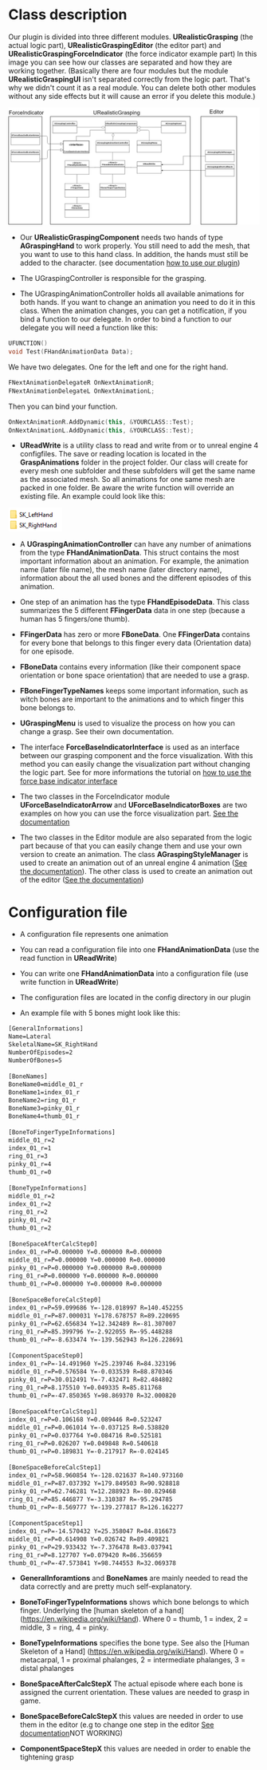# Class description

Our plugin is divided into three different modules. **URealisticGrasping** (the actual logic part), **URealisticGraspingEditor** (the editor part) and **URealisticGraspingForceIndicator** (the force indicator example part)
In this image you can see how our classes are separated and how they are working together. (Basically there are four modules but the module **URealisticGraspingUI** isn't separated correctly from the logic part. 
That's why we didn't count it as a real module. You can delete both other modules without any side effects but it will cause an error if you delete this module.)

![](./Img/Classdiagramm.png)

* Our **URealisticGraspingComponent** needs two hands of type **AGraspingHand** to work properly. You still need to add the mesh, that you want to use to this hand class. In addition, the hands must still be added to the character.
(see documentation [how to use our plugin](tutorialChar_Bind.md))

* The UGraspingController is responsible for the grasping.

* The UGraspingAnimationController holds all available animations for both hands. If you want to change an animation you need to do it in this class. When the animation changes, you can get a notification, if you bind a function
to our delegate. In order to bind a function to our delegate you will need a function like this:

```cpp
UFUNCTION()
void Test(FHandAnimationData Data);
```

We have two delegates. One for the left and one for the right hand.

```cpp
FNextAnimationDelegateR OnNextAnimationR;
FNextAnimationDelegateL OnNextAnimationL;
```

Then you can bind your function.

```cpp
OnNextAnimationR.AddDynamic(this, &YOURCLASS::Test);
OnNextAnimationL.AddDynamic(this, &YOURCLASS::Test);
```

* **UReadWrite** is a utility class to read and write from or to unreal engine 4 configfiles. The save or reading location is located in the **GraspAnimations** folder in the project folder. Our class will create for every mesh one subfolder and these
subfolders will get the same name as the associated mesh. So all animations for one same mesh are packed in one folder. Be aware the write function will override an existing file. An example could look like this:

![](./Img/Folder.PNG)

* A **UGraspingAnimationController** can have any number of animations from the type **FHandAnimationData**. This struct contains the most important information about an animation. For example, the animation name (later file name),
the mesh name (later directory name), information about the all used bones and the different episodes of this animation.

* One step of an animation has the type **FHandEpisodeData**. This class summarizes the 5 different **FFingerData** data in one step (because a human has 5 fingers/one thumb).

* **FFingerData** has zero or more **FBoneData**. One **FFingerData** contains for every bone that belongs to this finger every data (Orientation data) for one episode.

* **FBoneData** contains every information (like their component space orientation or bone space orientation) that are needed to use a grasp.

* **FBoneFingerTypeNames** keeps some important information, such as witch bones are important to the animations and to which finger this bone belongs to.

* **UGraspingMenu** is used to visualize the process on how you can change a grasp. See their own documentation.

* The interface **ForceBaseIndicatorInterface** is used as an interface between our grasping component and the force visualization. With this method you can easily change the visualization part without changing
the logic part. See for more informations the tutorial on [how to use the force base indicator interface](DokuForceIndicator.md)

* The two classes in the ForceIndicator module **UForceBaseIndicatorArrow** and **UForceBaseIndicatorBoxes** are two examples on how you can use the force visualization part. [See the documentation](DokuForceIndicator.md)

* The two classes in the Editor module are also separated from the logic part because of that you can easily change them and use your own version to create an animation. The class **AGraspingStyleManager** is used to
create an animation out of an unreal engine 4 animation ([See the documentation](CreateNewAnimations.md)). The other class is used to create an animation out of the editor ([See the documentation](CreateNewAnimationsWithEditor.md))

# Configuration file

* A configuration file represents one animation
* You can read a configuration file into one **FHandAnimationData** (use the read function in **UReadWrite**)
* You can write one **FHandAnimationData** into a configuration file (use write function in **UReadWrite**)
* The configuration files are located in the config directory in our plugin

* An example file with 5 bones might look like this:

```
[GeneralInformations]
Name=Lateral
SkeletalName=SK_RightHand
NumberOfEpisodes=2
NumberOfBones=5

[BoneNames]
BoneName0=middle_01_r
BoneName1=index_01_r
BoneName2=ring_01_r
BoneName3=pinky_01_r
BoneName4=thumb_01_r

[BoneToFingerTypeInformations]
middle_01_r=2
index_01_r=1
ring_01_r=3
pinky_01_r=4
thumb_01_r=0

[BoneTypeInformations]
middle_01_r=2
index_01_r=2
ring_01_r=2
pinky_01_r=2
thumb_01_r=2

[BoneSpaceAfterCalcStep0]
index_01_r=P=0.000000 Y=0.000000 R=0.000000
middle_01_r=P=0.000000 Y=0.000000 R=0.000000
pinky_01_r=P=0.000000 Y=0.000000 R=0.000000
ring_01_r=P=0.000000 Y=0.000000 R=0.000000
thumb_01_r=P=0.000000 Y=0.000000 R=0.000000

[BoneSpaceBeforeCalcStep0]
index_01_r=P=59.099686 Y=-128.018997 R=140.452255
middle_01_r=P=87.000031 Y=178.678757 R=89.220695
pinky_01_r=P=62.656834 Y=12.342489 R=-81.307007
ring_01_r=P=85.399796 Y=-2.922055 R=-95.448288
thumb_01_r=P=-8.633474 Y=-139.562943 R=126.228691

[ComponentSpaceStep0]
index_01_r=P=-14.491960 Y=25.239746 R=84.323196
middle_01_r=P=0.576584 Y=-0.033539 R=88.870346
pinky_01_r=P=30.012491 Y=-7.432471 R=82.484802
ring_01_r=P=8.175510 Y=0.049335 R=85.811768
thumb_01_r=P=-47.850365 Y=98.869370 R=32.000820

[BoneSpaceAfterCalcStep1]
index_01_r=P=0.106168 Y=0.089446 R=0.523247
middle_01_r=P=0.061014 Y=-0.037125 R=0.538820
pinky_01_r=P=0.037764 Y=0.084716 R=0.525181
ring_01_r=P=0.026207 Y=0.049848 R=0.540618
thumb_01_r=P=0.189831 Y=-0.217917 R=-0.024145

[BoneSpaceBeforeCalcStep1]
index_01_r=P=58.960854 Y=-128.021637 R=140.973160
middle_01_r=P=87.037392 Y=179.849503 R=90.928818
pinky_01_r=P=62.746281 Y=12.288923 R=-80.829468
ring_01_r=P=85.446877 Y=-3.310387 R=-95.294785
thumb_01_r=P=-8.569777 Y=-139.277817 R=126.162277

[ComponentSpaceStep1]
index_01_r=P=-14.570432 Y=25.358047 R=84.816673
middle_01_r=P=0.614908 Y=0.026742 R=89.409821
pinky_01_r=P=29.933432 Y=-7.376478 R=83.037941
ring_01_r=P=8.127707 Y=0.079420 R=86.356659
thumb_01_r=P=-47.573841 Y=98.744553 R=32.069378
```

* **GeneralInforamtions** and **BoneNames** are mainly needed to read the data correctly and are pretty much self-explanatory.

* **BoneToFingerTypeInformations** shows which bone belongs to which finger. Underlying the [human skeleton of a hand] (https://en.wikipedia.org/wiki/Hand). Where 0 = thumb, 1 = index, 2 = middle,
3 = ring, 4 = pinky.

* **BoneTypeInformations** specifies the bone type. See also the [Human Skeleton of a Hand] (https://en.wikipedia.org/wiki/Hand). Where 0 = metacarpal, 1 = proximal phalanges, 2 = intermediate phalanges, 3 = distal phalanges

* **BoneSpaceAfterCalcStepX** The actual episode where each bone is assigned the current orientation. These values are needed to grasp in game.

* **BoneSpaceBeforeCalcStepX** this values are needed in order to use them in the editor (e.g to change one step in the editor [See documentation]()NOT WORKING)

* **ComponentSpaceStepX** this values are needed in order to enable the tightening grasp